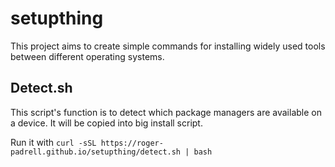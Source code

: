 # setupthing
This project aims to create simple commands for installing widely used tools between different operating systems.

## Detect.sh
This script's function is to detect which package managers are available on a device.
It will be copied into big install script.

Run it with
```curl -sSL https://roger-padrell.github.io/setupthing/detect.sh | bash```
